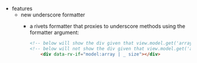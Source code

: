 * features
    * new underscore formatter
        * a rivets formatter that proxies to underscore methods using the formatter argument:

            ```html
            <!-- below will show the div given that view.model.get('array') === {a:0,b:1,c:2} -->
            <!-- below will not show the div given that view.model.get('array') === {} -->
                <div data-rv-if="model:array | _ size"></div>
            ```

